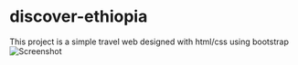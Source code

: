 # discover-ethiopia
This project is a simple travel web designed with html/css using bootstrap 
![Screenshot](./img/Screenshot.png)
